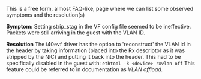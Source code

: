 This is a free form, almost FAQ-like, page where we can list some observed symptoms and the resolution(s)


**Symptom:** Setting strip_stag in the VF config file seemed to be ineffective.  Packets were still arriving in the guest with the VLAN ID.

**Resolution** The i40evf driver has the option to 'reconstruct' the VLAN id in the header by taking information (placed into the Rx descriptor as it was stripped by the NIC) and putting it back into the header.   This had to be specifically disabled in the guest with:  `ethtool -k <device> rxvlan off`  This feature could be referred to in documentation as _VLAN offload._